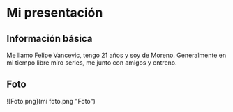 # Mi presentación

## Información básica
Me llamo Felipe Vancevic, tengo 21 años y soy de Moreno. Generalmente en mi tiempo libre miro series, me junto con amigos y entreno.

## Foto
![Foto.png](mi foto.png "Foto")
